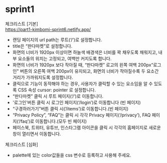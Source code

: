 
# sprint1
체크리스트 [기본] <br>
https://part1-kimbomi-sprint6.netlify.app/

- 랜딩 페이지의 url path는 루트(‘/’)로 설정합니다.
- title은 “판다마켓”로 설정합니다.
- 화면의 너비가 1920px 이상이면 하늘색 배경색은 너비를 꽉 채우도록 채워지고, 내부 요소들의 위치는 고정되고, 여백만 커지도록 합니다.
- 화면의 너비가 1920px 보다 작아질 때, “판다마켓” 로고의 왼쪽 여백 200px“로그인" 버튼의 오른쪽 여백 200px이 유지되고, 화면의 너비가 작아질수록 두 요소간 거리가 가까워지도록 설정합니다.
- 클릭으로 기능이 동작해야 하는 경우, 사용자가 클릭할 수 있는 요소임을 알 수 있도록 CSS 속성 cursor: pointer 로 설정합니다.
- “판다마켓” 클릭 시 루트 페이지(‘/’)로 이동합니다.
- '로그인'버튼 클릭 시 로그인 페이지(‘/login’)로 이동합니다 (빈 페이지)
- “구경하러가기”버튼 클릭 시(’/items’)로 이동합니다.(빈 페이지)
- “Privacy Policy”, “FAQ”는 클릭 시 각각 Privacy 페이지(‘/privacy’), FAQ 페이지(‘/faq’)로 이동합니다.(모두 빈 페이지)
- 페이스북, 트위터, 유튜브, 인스타그램 아이콘을 클릭 시 각각의 홈페이지로 새로운 창이 열리면서 이동합니다.

체크리스트 [심화]
- palette에 있는 color값들을 css 변수로 등록하고 사용해 주세요.
